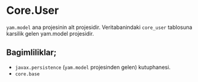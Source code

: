 # Core.User

`yam.model` ana projesinin alt projesidir. Veritabanindaki `core_user` tablosuna karsilik gelen yam.model projesidir.

## Bagimliliklar;
* `javax.persistence` (`yam.model` projesinden gelen) kutuphanesi.
* `core.base`
